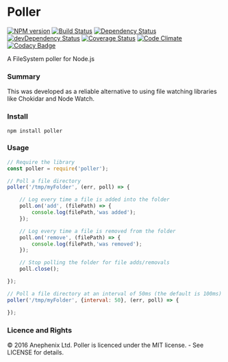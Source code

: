 # Poller

[![NPM version](https://badge.fury.io/js/poller.svg)](http://badge.fury.io/js/poller)
[![Build Status](https://travis-ci.org/anephenix/poller.svg?branch=master)](https://travis-ci.org/Anephenix/poller)
[![Dependency Status](https://david-dm.org/anephenix/poller.svg)](https://david-dm.org/anephenix/poller)
[![devDependency Status](https://david-dm.org/anephenix/poller/dev-status.svg)](https://david-dm.org/anephenix/poller#info=devDependencies)
[![Coverage Status](https://img.shields.io/coveralls/anephenix/poller.svg)](https://coveralls.io/r/Anephenix/poller?branch=master)
[![Code Climate](https://codeclimate.com/github/Anephenix/poller.svg)](https://codeclimate.com/github/Anephenix/poller)
[![Codacy Badge](https://www.codacy.com/project/badge/30844a27cd944d5c8ed7770a5280ea4f)](https://www.codacy.com/public/Anephenix/poller.git)

A FileSystem poller for Node.js

### Summary

This was developed as a reliable alternative to using file watching libraries like Chokidar and Node Watch.

### Install

    npm install poller

### Usage

```javascript
// Require the library
const poller = require('poller');

// Poll a file directory
poller('/tmp/myFolder', (err, poll) => {

    // Log every time a file is added into the folder
    poll.on('add', (filePath) => {
        console.log(filePath,'was added');
    });

    // Log every time a file is removed from the folder
    poll.on('remove', (filePath) => {
        console.log(filePath,'was removed');
    });

    // Stop polling the folder for file adds/removals
    poll.close();

});

// Poll a file directory at an interval of 50ms (the default is 100ms)
poller('/tmp/myFolder', {interval: 50}, (err, poll) => {

});
```

### Licence and Rights

&copy; 2016 Anephenix Ltd. Poller is licenced under the MIT license. - See LICENSE for details.
